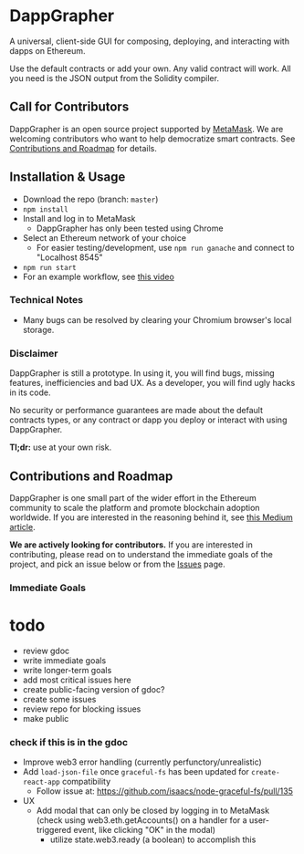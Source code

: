 # DappGrapher
A universal, client-side GUI for composing, deploying, and interacting with
dapps on Ethereum.

Use the default contracts or add your own. Any valid contract will work.
All you need is the JSON output from the Solidity compiler.

## Call for Contributors

DappGrapher is an open source project supported by [MetaMask](https://github.com/MetaMask).
We are welcoming contributors who want to help democratize smart contracts.
See [Contributions and Roadmap](#contributions-and-roadmap) for details.

## Installation & Usage
- Download the repo (branch: `master`)
- `npm install`
- Install and log in to MetaMask
  - DappGrapher has only been tested using Chrome
- Select an Ethereum network of your choice
  - For easier testing/development, use `npm run ganache` and connect to
  "Localhost 8545"
- `npm run start`
- For an example workflow, see [this video](https://www.youtube.com/watch?v=I9MR9Cba9is)

### Technical Notes
- Many bugs can be resolved by clearing your Chromium browser's local storage.

### Disclaimer
DappGrapher is still a prototype. In using it, you will find bugs, missing
features, inefficiencies and bad UX. As a developer, you will find ugly hacks
in its code.

No security or performance guarantees are made about the default contracts
types, or any contract or dapp you deploy or interact with using DappGrapher.

**Tl;dr:** use at your own risk.

## Contributions and Roadmap

DappGrapher is one small part of the wider effort in the Ethereum community to
scale the platform and promote blockchain adoption worldwide. If you are
interested in the reasoning behind it, see [this Medium article](https://medium.com/pennblockchain/the-case-for-graphical-smart-contract-editors-8e721cdcde93).

**We are actively looking for contributors.** If you are interested in
contributing, please read on to understand the immediate goals of the project,
and pick an issue below or from the [Issues](https://github.com/rekmarks/dapp-grapher/issues) page.


### Immediate Goals



# todo
- review gdoc
- write immediate goals
- write longer-term goals
- add most critical issues here
- create public-facing version of gdoc?
- create some issues
- review repo for blocking issues
- make public

### check if this is in the gdoc
- Improve web3 error handling (currently perfunctory/unrealistic)
- Add `load-json-file` once `graceful-fs` has been updated for `create-react-app`
compatibility
    - Follow issue at: https://github.com/isaacs/node-graceful-fs/pull/135
- UX
    - Add modal that can only be closed by logging in to MetaMask
    (check using web3.eth.getAccounts() on a handler for a user-triggered
    event, like clicking "OK" in the modal)
        - utilize state.web3.ready (a boolean) to accomplish this
